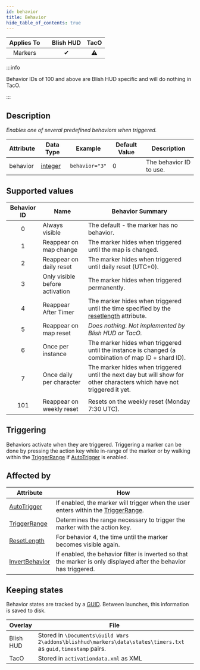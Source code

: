 ```yaml
---
id: behavior
title: Behavior
hide_table_of_contents: true
---
```


| Applies To | | Blish HUD | TacO |
|-|-|-|-|
| <center>Markers</center> | | <center>✔</center> | <center>⚠</center> |

:::info

Behavior IDs of 100 and above are Blish HUD specific and will do nothing in TacO.

:::

## Description

*Enables one of several predefined behaviors when triggered.*

| Attribute | Data Type | Example | Default Value | Description |
|-|-|-|-|-|
| behavior | [integer](../datatypes/integer) | `behavior="3"` | 0 | The behavior ID to use. |

## Supported values

| Behavior ID | Name | Behavior Summary |
|-|-|-|
|<center>0</center>| Always visible | The default - the marker has no behavior. |
|<center>1</center>| Reappear on map change | The marker hides when triggered until the map is changed. |
|<center>2</center>| Reappear on daily reset | The marker hides when triggered until daily reset (UTC+0). |
|<center>3</center>| Only visible before activation | The marker hides when triggered permanently. |
|<center>4</center>| Reappear After Timer | The marker hides when triggered until the time specified by the [resetlength](ResetLength) attribute. |
|<center>5</center>| Reappear on map reset | *Does nothing.  Not implemented by Blish HUD or TacO.* |
|<center>6</center>| Once per instance | The marker hides when triggered until the instance is changed (a combination of map ID + shard ID). |
|<center>7</center>| Once daily per character | The marker hides when triggered until the next day but will show for other characters which have not triggered it yet. |
| | |
|<center>101</center>| Reappear on weekly reset | Resets on the weekly reset (Monday 7:30 UTC). |

## Triggering

Behaviors activate when they are triggered.  Triggering a marker can be done by pressing the action key while in-range of the marker or by walking within the [TriggerRange](triggerrange) if [AutoTrigger](autotrigger) is enabled.

## Affected by

| Attribute | How |
|-|-|
| [AutoTrigger](autotrigger) | If enabled, the marker will trigger when the user enters within the [TriggerRange](triggerrange). |
| [TriggerRange](triggerrange) | Determines the range necessary to trigger the marker with the action key. |
| [ResetLength](resetlength) | For behavior 4, the time until the marker becomes visible again. |
| [InvertBehavior](invertbehavior) | If enabled, the behavior filter is inverted so that the marker is only displayed after the behavior has triggered. |

## Keeping states

Behavior states are tracked by a [GUID](guid).  Between launches, this information is saved to disk.

| Overlay | File |
|-|-|
| Blish HUD | Stored in `\Documents\Guild Wars 2\addons\blishhud\markers\data\states\timers.txt` as `guid,timestamp` pairs. |
| TacO | Stored in `activationdata.xml` as XML |